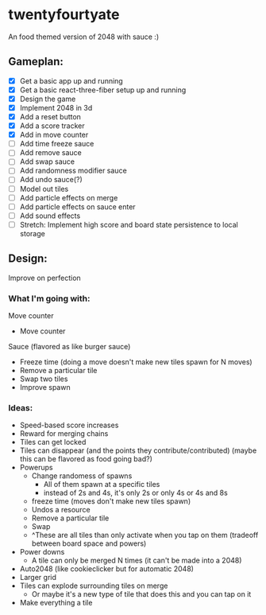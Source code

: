 # twentyfourtyate
An food themed version of 2048 with sauce :)

## Gameplan:

 - [x] Get a basic app up and running
 - [x] Get a basic react-three-fiber setup up and running
 - [x] Design the game
 - [x] Implement 2048 in 3d
 - [x] Add a reset button
 - [x] Add a score tracker
 - [x] Add in move counter
 - [ ] Add time freeze sauce
 - [ ] Add remove sauce
 - [ ] Add swap sauce
 - [ ] Add randomness modifier sauce
 - [ ] Add undo sauce(?)
 - [ ] Model out tiles
 - [ ] Add particle effects on merge
 - [ ] Add particle effects on sauce enter
 - [ ] Add sound effects
 - [ ] Stretch: Implement high score and board state persistence to local storage

## Design:
Improve on perfection

### What I'm going with:

Move counter

 - Move counter

Sauce (flavored as like burger sauce)

 - Freeze time (doing a move doesn't make new tiles spawn for N moves)
 - Remove a particular tile
 - Swap two tiles
 - Improve spawn

### Ideas:

 - Speed-based score increases
 - Reward for merging chains
 - Tiles can get locked
 - Tiles can disappear (and the points they contribute/contributed) (maybe this can be flavored as food going bad?)
 - Powerups
   - Change randomess of spawns
     - All of them spawn at a specific tiles
     - instead of 2s and 4s, it's only 2s or only 4s or 4s and 8s
   - freeze time (moves don't make new tiles spawn)
   - Undos a resource
   - Remove a particular tile
   - Swap
   - ^These are all tiles than only activate when you tap on them (tradeoff between board space and powers)
 - Power downs
   - A tile can only be merged N times (it can't be made into a 2048)
 - Auto2048 (like cookieclicker but for automatic 2048)
 - Larger grid
 - Tiles can explode surrounding tiles on merge
   - Or maybe it's a new type of tile that does this and you can tap on it
 - Make everything a tile

